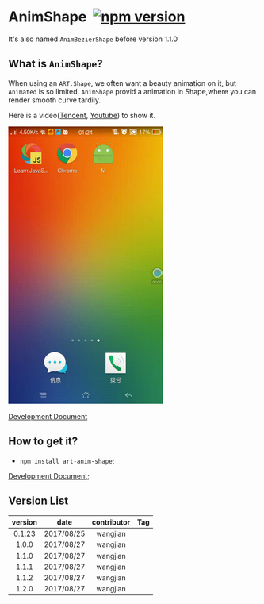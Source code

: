 # AnimShape  [![npm version](https://d25lcipzij17d.cloudfront.net/badge.svg?id=js&type=6&v=1.2.0&x2=0)](https://www.npmjs.com/package/art-anim-bezier-shape)
It's also named `AnimBezierShape` before version 1.1.0

## What is `AnimShape`?

When using an `ART.Shape`, we often want a beauty animation on it, but `Animated` is so limited.
`AnimShape` provid a animation in Shape,where you can render smooth curve tardily.

Here is a video([Tencent][3], [Youtube][2]) to show it.

<div>
<a style="display:inline-block"><img src='./Doc/show.gif' padding-top=65px padding-left=18px width=312px height=559px/></a>
</div>

[Development Document][5]

## How to get it?
*  `npm install art-anim-shape`;

[Development Document][5];
## Version List
 version | date | contributor | Tag
:-:|:-:|:-:|:-:|
0.1.23|2017/08/25|wangjian|
1.0.0|2017/08/27|wangjian|
1.1.0|2017/08/27|wangjian|
1.1.1|2017/08/27|wangjian|
1.1.2|2017/08/27|wangjian|
1.2.0|2017/08/27|wangjian|

[1]:https://github.com/jiarWang/AnimBezierShape/blob/master/AnimBezierShape/src/component/AnimBezierShape.js
[2]:https://www.youtube.com/watch?v=7ZgaN_PzUyo&feature=youtu.be
[3]:https://v.qq.com/x/page/v054279dial.html
[4]:https://github.com/jiarWang/AnimBezierShape/blob/master/AnimBezierShape/android/app/app-release.apk
[5]:https://github.com/jiarWang/AnimBezierShape/blob/master/Doc/1.2.0.md
